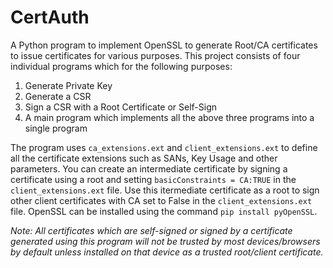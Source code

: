 # CertAuth
A Python program to implement OpenSSL to generate Root/CA certificates to issue certificates for various purposes. This project consists of four individual programs which for the following purposes:
1. Generate Private Key
2. Generate a CSR
3. Sign a CSR with a Root Certificate or Self-Sign
4. A main program which implements all the above three programs into a single program

The program uses `ca_extensions.ext` and `client_extensions.ext` to define all the certificate extensions such as SANs, Key Usage and other parameters. You can create an intermediate certificate by signing a certificate using a root and setting `basicConstraints = CA:TRUE` in the `client_extensions.ext` file. Use this itermediate certificate as a root to sign other client certificates with CA set to False in the `client_extensions.ext` file. OpenSSL can be installed using the command `pip install pyOpenSSL`.


*Note: All certificates which are self-signed or signed by a certificate generated using this program will not be trusted by most devices/browsers by default unless installed on that device as a trusted root/client certificate.*
